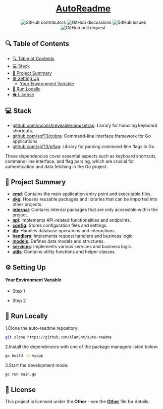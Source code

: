 <h1 align="center">
<a href=https://github.com/AlanSnt/auto-readme target="_blank">
AutoReadme
</a>
</h1>



<p align="center">
<img src="https://img.shields.io/github/contributors/AlanSnt/auto-readme" alt="GitHub contributors" />
<img src="https://img.shields.io/github/discussions/AlanSnt/auto-readme" alt="GitHub discussions" />
<img src="https://img.shields.io/github/issues/AlanSnt/auto-readme" alt="GitHub issues" />
<img src="https://img.shields.io/github/issues-pr/AlanSnt/auto-readme" alt="GitHub pull request" />
</p>

<p></p>
<p></p>

## 🔍 Table of Contents

- [🔍 Table of Contents](#-table-of-contents)
- [💻 Stack](#-stack)
- [📝 Project Summary](#-project-summary)
- [⚙️ Setting Up](#️-setting-up)
    - [Your Environment Variable](#your-environment-variable)
- [🚀 Run Locally](#-run-locally)
- [� License](#-license)

## 💻 Stack

- [github.com/inconshreveable/mousetrap](https://github.com/inconshreveable/mousetrap): Library for handling keyboard shortcuts.
- [github.com/spf13/cobra](https://github.com/spf13/cobra): Command-line interface framework for Go applications.
- [github.com/spf13/pflag](https://github.com/spf13/pflag): Library for parsing command-line flags in Go.

These dependencies cover essential aspects such as keyboard shortcuts, command-line interface, and flag parsing, which are crucial for authentication and data fetching in the Go project.

## 📝 Project Summary

- [**cmd**](cmd): Contains the main application entry point and executable files.
- [**pkg**](pkg): Houses reusable packages and libraries that can be imported into other projects.
- [**internal**](internal): Contains internal packages that are only accessible within the project.
- [**api**](api): Implements API-related functionalities and endpoints.
- [**config**](config): Stores configuration files and settings.
- [**db**](db): Handles database operations and interactions.
- [**handlers**](handlers): Implements request handlers and business logic.
- [**models**](models): Defines data models and structures.
- [**services**](services): Implements various services and business logic.
- [**utils**](utils): Contains utility functions and helper classes.

## ⚙️ Setting Up

#### Your Environment Variable

- Step 1

- Step 2

## 🚀 Run Locally
1.Clone the auto-readme repository:
```sh
git clone https://github.com/AlanSnt/auto-readme
```
2.Install the dependencies with one of the package managers listed below:
```bash
go build -o myapp
```
3.Start the development mode:
```bash
go run main.go
```

## 📄 License

This project is licensed under the **Other** - see the [**Other**](https://github.com/AlanSnt/auto-readme/blob/main/LICENSE) file for details.
